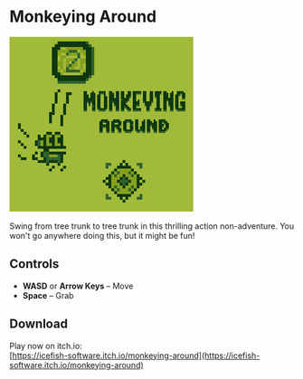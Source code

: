 # Monkeying Around  

![Splash Art](https://github.com/AugsEU/MonkeyAround/blob/master/Splash%20Art.png?raw=true)  

Swing from tree trunk to tree trunk in this thrilling action non-adventure. You won't go anywhere doing this, but it might be fun!  

## Controls  
- **WASD** or **Arrow Keys** – Move  
- **Space** – Grab  

## Download  
Play now on itch.io:  
[https://icefish-software.itch.io/monkeying-around](https://icefish-software.itch.io/monkeying-around)  
